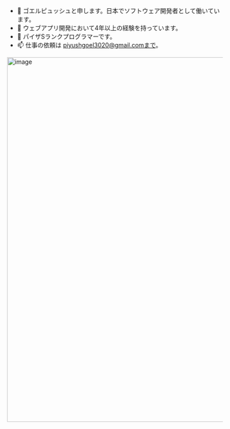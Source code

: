 - 👋 ゴエルピュッシュと申します。日本でソフトウェア開発者として働いています。
- 👀 ウェブアプリ開発において4年以上の経験を持っています。
- 🌱 パイザSランクプログラマーです。
- 📫 仕事の依頼は piyushgoel3020@gmail.comまで。
<img width="850" alt="image" src="https://github.com/saitamashigoto/saitamashigoto/assets/82385807/108f1d6d-d3e6-44a5-8746-89cdbfed99e7">


<!---
saitamashigoto/saitamashigoto is a ✨ special ✨ repository because its `README.md` (this file) appears on your GitHub profile.
You can click the Preview link to take a look at your changes.
--->
